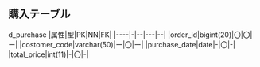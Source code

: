 ## 購入テーブル 
d_purchase
|属性|型|PK|NN|FK|
|----|-|--|---|--|
|order_id|bigint(20)|〇|〇|ー|
|costomer_code|varchar(50)|ー|〇|ー|
|purchase_date|date|-|〇|-|
|total_price|int(11)|-|〇|-|
